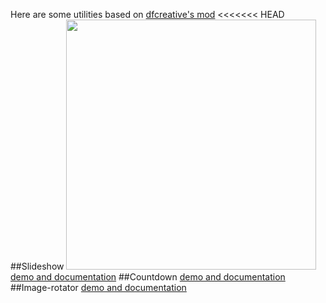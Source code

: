 Here are some utilities based on <a href="https://github.com/dfcreative/mod/">dfcreative's mod</a>
<<<<<<< HEAD
##Slideshow
<img src="http://cs617617.vk.me/v617617386/c42a/sdgS6xAbEus.jpg" width="400px"/><br>
[demo and documentation](http://cakeinpanic.github.io/modBasedStuff/slideshow.html)
##Countdown
[demo and documentation](http://cakeinpanic.github.io/modBasedStuff/countdown.html)
##Image-rotator
[demo and documentation](http://cakeinpanic.github.io/modBasedStuff/image-rotator.html)
